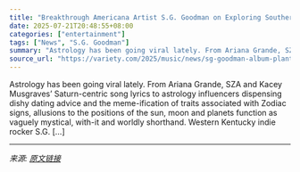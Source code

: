 ```yaml
---
title: "Breakthrough Americana Artist S.G. Goodman on Exploring Southern Identify, Grief and Practical Astrology in Her Outstanding ‘Planting by the Signs’ Album"
date: 2025-07-21T20:48:55+08:00
categories: ["entertainment"]
tags: ["News", "S.G. Goodman"]
summary: "Astrology has been going viral lately. From Ariana Grande, SZA and Kacey Musgraves&#8217; Saturn-centric song lyrics to astrology influencers dispensing dishy dating advice and the meme-ification of t"
source_url: "https://variety.com/2025/music/news/sg-goodman-album-planting-signs-interview-1236466177/"
---
```


Astrology has been going viral lately. From Ariana Grande, SZA and Kacey Musgraves&#8217; Saturn-centric song lyrics to astrology influencers dispensing dishy dating advice and the meme-ification of traits associated with Zodiac signs, allusions to the positions of the sun, moon and planets function as vaguely mystical, with-it and worldly shorthand. Western Kentucky indie rocker S.G. [&#8230;]

---

*来源: [原文链接](https://variety.com/2025/music/news/sg-goodman-album-planting-signs-interview-1236466177/)*
